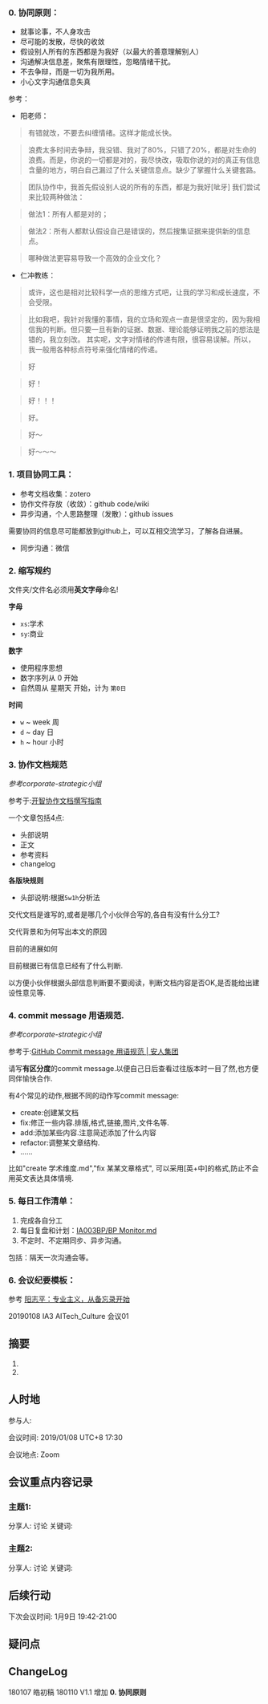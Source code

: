 
### 0. 协同原则：
- 就事论事，不人身攻击
- 尽可能的发散，尽快的收敛
- 假设别人所有的东西都是为我好（以最大的善意理解别人） 
- 沟通解决信息差，聚焦有限理性，忽略情绪干扰。
- 不去争辩，而是一切为我所用。
- 小心文字沟通信息失真

参考：
- 阳老师：

> 有错就改，不要去纠缠情绪。这样才能成长快。

> 浪费太多时间去争辩，我没错、我对了80%，只错了20%，都是对生命的浪费。而是，你说的一切都是对的，我尽快改，吸取你说的对的真正有信息含量的地方，明白自己漏过了什么关键信息点。缺少了掌握什么关键套路。

> 团队协作中，我首先假设别人说的所有的东西，都是为我好[呲牙]
> 我们尝试来比较两种做法：

> 做法1：所有人都是对的；

> 做法2：所有人都默认假设自己是错误的，然后搜集证据来提供新的信息点。

> 哪种做法更容易导致一个高效的企业文化？

- 仁冲教练：

>或许，这也是相对比较科学一点的思维方式吧，让我的学习和成长速度，不会受限。

>比如我吧，我针对我懂的事情，我的立场和观点一直是很坚定的，因为我相信我的判断。但只要一旦有新的证据、数据、理论能够证明我之前的想法是错的，我立刻改。
其实呢，文字对情绪的传递有限，很容易误解。所以，我一般用各种标点符号来强化情绪的传递。

>好

>好！

>好！！！

>好。

>好～

>好～～～

### 1. 项目协同工具：

- 参考文档收集：zotero
- 协作文件存放（收敛）：github code/wiki
- 异步沟通，个人思路整理（发散）：github issues

需要协同的信息尽可能都放到github上，可以互相交流学习，了解各自进展。
- 同步沟通：微信

### 2. 缩写规约

文件夹/文件名必须用**英文字母**命名!

**字母**
- `xs`:学术
- `sy`:商业

**数字**

- 使用程序思想
- 数字序列从 0 开始
- 自然周从 星期天 开始，计为 `第0日`

**时间**

- `w` ~ week 周
- `d` ~ day 日
- `h` ~ hour 小时

### 3. 协作文档规范
*参考corporate-strategic小组*

参考于:[开智协作文档撰写指南](https://github.com/OpenMindClub/Share/wiki/HbDoc)

一个文章包括4点:
- 头部说明
- 正文
- 参考资料
- changelog

**各版块规则**

- 头部说明:根据`5w1h`分析法

交代文档是谁写的,或者是哪几个小伙伴合写的,各自有没有什么分工?

交代背景和为何写出本文的原因

目前的进展如何

目前根据已有信息已经有了什么判断.

以方便小伙伴根据头部信息判断要不要阅读，判断文档内容是否OK,是否能给出建设性意见等.

### 4. commit message 用语规范.
*参考corporate-strategic小组*

参考于:[GitHub Commit message 用语规范 | 安人集团](https://github.com/OpenMindClub/Share/wiki/HbGitHubCommitMessage)

请写**有区分度**的commit message.以便自己日后查看过往版本时一目了然,也方便同伴愉快合作.

有4个常见的动作,根据不同的动作写commit  message:
- create:创建某文档
- fix:修正一些内容.排版,格式,链接,图片,文件名等.
- add:添加某些内容.注意简述添加了什么内容
- refactor:调整某文章结构.
- ......

比如"create 学术维度.md","fix 某某文章格式",
可以采用[英+中]的格式,防止不会用英文表达具体情境.


### 5. 每日工作清单：

1. 完成各自分工
2. 每日复盘和计划：[IA003BP/BP Monitor.md](https://github.com/kiaorahao/IA003BP/blob/master/BP%20Monitor.md)
3. 不定时、不定期同步、异步沟通。

包括：隔天一次沟通会等。

### 6. 会议纪要模板：
参考 [阳志平：专业主义，从备忘录开始](http://www.sohu.com/a/235028826_380923)

20190108 IA3 AITech_Culture 会议01 

## 摘要
1.
2.

## 人时地
参与人: 

会议时间: 2019/01/08 UTC+8 17:30

会议地点: Zoom

## 会议重点内容记录
### 主题1: 
分享人:
讨论
关键词:

### 主题2: 
分享人:
讨论
关键词:

## 后续行动
下次会议时间: 1月9日 19:42-21:00

## 疑问点

## ChangeLog
180107 皓初稿
180110 V1.1 增加 **0. 协同原则**
